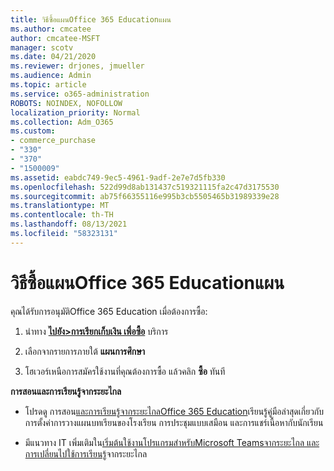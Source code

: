 ```yaml
---
title: วิธีซื้อแผนOffice 365 Educationแผน
ms.author: cmcatee
author: cmcatee-MSFT
manager: scotv
ms.date: 04/21/2020
ms.reviewer: drjones, jmueller
ms.audience: Admin
ms.topic: article
ms.service: o365-administration
ROBOTS: NOINDEX, NOFOLLOW
localization_priority: Normal
ms.collection: Adm_O365
ms.custom:
- commerce_purchase
- "330"
- "370"
- "1500009"
ms.assetid: eabdc749-9ec5-4961-9adf-2e7e7d5fb330
ms.openlocfilehash: 522d99d8ab131437c519321115fa2c47d3175530
ms.sourcegitcommit: ab75f66355116e995b3cb5505465b31989339e28
ms.translationtype: MT
ms.contentlocale: th-TH
ms.lasthandoff: 08/13/2021
ms.locfileid: "58323131"
---
```

# <a name="how-to-purchase-office-365-education-plans"></a>วิธีซื้อแผนOffice 365 Educationแผน

คุณได้รับการอนุมัติOffice 365 Education  เมื่อต้องการซื้อ:

1. นําทาง **[ไปยัง>การเรียกเก็บเงิน เพื่อซื้อ](https://portal.office.com/AdminPortal/Home#/catalog)** บริการ

2. เลือกจากรายการภายใต้ **แผนการศึกษา**

3. โฮเวอร์เหนือการสมัครใช้งานที่คุณต้องการซื้อ แล้วคลิก **ซื้อ** ทันที

**การสอนและการเรียนรู้จากระยะไกล**

- โปรดดู การสอน[และการเรียนรู้จากระยะไกลOffice 365 Education](https://support.office.com/article/remote-teaching-and-learning-in-office-365-education-f651ccae-7b65-478b-8366-51bb884025c4)เรียนรู้คู่มือล่าสุดเกี่ยวกับการตั้งค่าการวางแผนบทเรียนของโรงเรียน การประชุมแบบเสมือน และการแชร์เนื้อหากับนักเรียน

- มีแนวทาง IT เพิ่มเติมใน[เริ่มต้นใช้งานโปรแกรมสําหรับMicrosoft Teamsจากระยะไกล และการ](https://docs.microsoft.com/MicrosoftTeams/remote-learning-edu)[เปลี่ยนไปใช้การเรียนรู้](https://www.microsoft.com/education/remote-learning)จากระยะไกล
